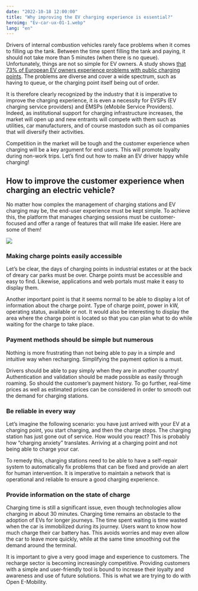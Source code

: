 ```yaml
---
date: "2022-10-18 12:00:00"
title: "Why improving the EV charging experience is essential?"
heroimg: "Ev-car-ux-01-1.webp"
lang: "en"
---
```


Drivers of internal combustion vehicles rarely face problems when it comes to filling up the tank. Between the time spent filling the tank and paying, it should not take more than 5 minutes (when there is no queue).  Unfortunately, things are not so simple for EV owners. A study shows [that 73% of European EV owners experience problems with public charging points](https://www.delta-ee.com/images/webinars/210401_Public_Charging_Webinar.pdf). The problems are diverse and cover a wide spectrum, such as having to queue, or the charging point itself being out of order.

It is therefore clearly recognized by the industry that it is imperative to improve the charging experience, it is even a necessity for EVSPs (EV charging service providers) and EMSPs (eMobile Service Providers). Indeed, as institutional support for charging infrastructure increases, the market will open up and new entrants will compete with them such as utilities, car manufacturers, and of course mastodon such as oil companies that will diversify their activities.

Competition in the market will be tough and the customer experience when charging will be a key argument for end users. This will promote loyalty during non-work trips. Let’s find out how to make an EV driver happy while charging!

## How to improve the customer experience when charging an electric vehicle?
No matter how complex the management of charging stations and EV charging may be, the end-user experience must be kept simple. To achieve this, the platform that manages charging sessions must be customer-focused and offer a range of features that will make life easier. Here are some of them!

![](../img/Ev-car-ux-02-1-1024x678.jpg)

### Making charge points easily accessible
Let’s be clear, the days of charging points in industrial estates or at the back of dreary car parks must be over. Charge points must be accessible and easy to find. Likewise, applications and web portals must make it easy to display them.

Another important point is that it seems normal to be able to display a lot of information about the charge point. Type of charge point, power in kW, operating status, available or not. It would also be interesting to display the area where the charge point is located so that you can plan what to do while waiting for the charge to take place.

### Payment methods should be simple but numerous
Nothing is more frustrating than not being able to pay in a simple and intuitive way when recharging. Simplifying the payment option is a must.

Drivers should be able to pay simply when they are in another country! Authentication and validation should be made possible as easily through roaming. So should the customer’s payment history. To go further, real-time prices as well as estimated prices can be considered in order to smooth out the demand for charging stations.

### Be reliable in every way
Let’s imagine the following scenario: you have just arrived with your EV at a charging point, you start charging, and then the charge stops. The charging station has just gone out of service. How would you react? This is probably how “charging anxiety” translates. Arriving at a charging point and not being able to charge your car.

To remedy this, charging stations need to be able to have a self-repair system to automatically fix problems that can be fixed and provide an alert for human intervention. It is imperative to maintain a network that is operational and reliable to ensure a good charging experience.

### Provide information on the state of charge
Charging time is still a significant issue, even though technologies allow charging in about 30 minutes. Charging time remains an obstacle to the adoption of EVs for longer journeys. The time spent waiting is time wasted when the car is immobilized during its journey. Users want to know how much charge their car battery has. This avoids worries and may even allow the car to leave more quickly, while at the same time smoothing out the demand around the terminal.

It is important to give a very good image and experience to customers. The recharge sector is becoming increasingly competitive. Providing customers with a simple and user-friendly tool is bound to increase their loyalty and awareness and use of future solutions. This is what we are trying to do with Open E-Mobility.

